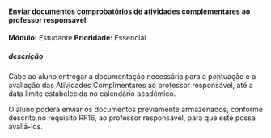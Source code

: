 #### Enviar documentos comprobatórios de atividades complementares ao professor responsável

**Módulo:** Estudante
**Prioridade:** Essencial
##### descrição
Cabe ao aluno entregar a documentação necessária para a pontuação e a avaliação das Atividades Complmentares ao professor responsável, até a data limite estabelecida no calendário acadêmico. 

O aluno poderá enviar os documentos previamente armazenados, conforme descrito no requisito RF16, ao professor responsável, para que este possa avaliá-los.

 